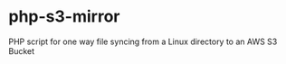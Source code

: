 php-s3-mirror
=============

PHP script for one way file syncing from a Linux directory to an AWS S3 Bucket
